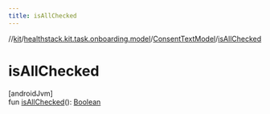 ```yaml
---
title: isAllChecked
---
```

//[kit](../../../index.html)/[healthstack.kit.task.onboarding.model](../index.html)/[ConsentTextModel](index.html)/[isAllChecked](is-all-checked.html)



# isAllChecked



[androidJvm]\
fun [isAllChecked](is-all-checked.html)(): [Boolean](https://kotlinlang.org/api/latest/jvm/stdlib/kotlin/-boolean/index.html)




